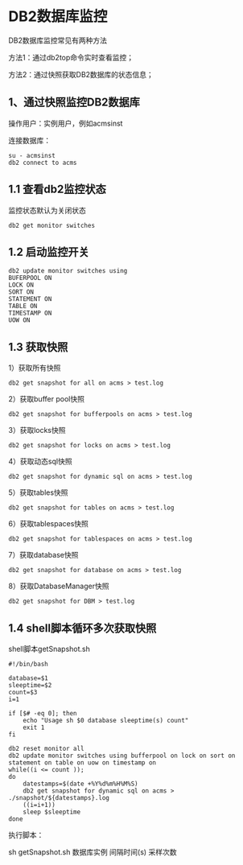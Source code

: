 # DB2数据库监控

DB2数据库监控常见有两种方法

方法1：通过db2top命令实时查看监控；

方法2：通过快照获取DB2数据库的状态信息；

## 1、通过快照监控DB2数据库

操作用户：实例用户，例如acmsinst

连接数据库：

```
su - acmsinst
db2 connect to acms
```

## 1.1 查看db2监控状态

监控状态默认为关闭状态

```
db2 get monitor switches
```

## 1.2 启动监控开关

```
db2 update monitor switches using 
BUFERPOOL ON
LOCK ON
SORT ON
STATEMENT ON
TABLE ON
TIMESTAMP ON
UOW ON
```

## 1.3 获取快照

1）获取所有快照

```
db2 get snapshot for all on acms > test.log
```

2）获取buffer pool快照

```
db2 get snapshot for bufferpools on acms > test.log
```

3）获取locks快照

```
db2 get snapshot for locks on acms > test.log
```

4）获取动态sql快照

```
db2 get snapshot for dynamic sql on acms > test.log
```

5）获取tables快照

```
db2 get snapshot for tables on acms > test.log
```

6）获取tablespaces快照

```
db2 get snapshot for tablespaces on acms > test.log
```

7）获取database快照

```
db2 get snapshot for database on acms > test.log
```

8）获取DatabaseManager快照

```
db2 get snapshot for DBM > test.log
```

## 1.4 shell脚本循环多次获取快照

shell脚本getSnapshot.sh

```
#!/bin/bash

database=$1
sleeptime=$2
count=$3
i=1

if [$# -eq 0]; then
	echo "Usage sh $0 database sleeptime(s) count"
	exit 1
fi

db2 reset monitor all
db2 update monitor switches using bufferpool on lock on sort on statement on table on uow on timestamp on
while((i <= count ));
do
	datestamps=$(date +%Y%d%m%H%M%S)
	db2 get snapshot for dynamic sql on acms > ./snapshot/${datestamps}.log
	((i=i+1))
	sleep $sleeptime
done
```

执行脚本：

sh getSnapshot.sh 数据库实例 间隔时间(s) 采样次数